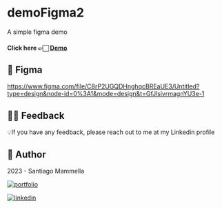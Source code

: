 # demoFigma2

A simple figma demo

#### Click here 👉🏻 [Demo](https://demo-figma2-indol.vercel.app/)

## 🎈 Figma

https://www.figma.com/file/C8rP2UGQDHnghqcBREaUE3/Untitled?type=design&node-id=0%3A1&mode=design&t=GfJlsivrmagnYU3e-1

## 🤲🏻 Feedback

💡If you have any feedback, please reach out to me at my Linkedin profile

## 👤 Author

 2023 - Santiago Mammella
 
[![portfolio](https://img.shields.io/badge/my_portfolio-000?style=for-the-badge&logo=ko-fi&logoColor=white)](https://github.com/santiago-mammella)

[![linkedin](https://img.shields.io/badge/linkedin-0A66C2?style=for-the-badge&logo=linkedin&logoColor=white)](https://www.linkedin.com/in/santiago-mammella-08b192263/)
